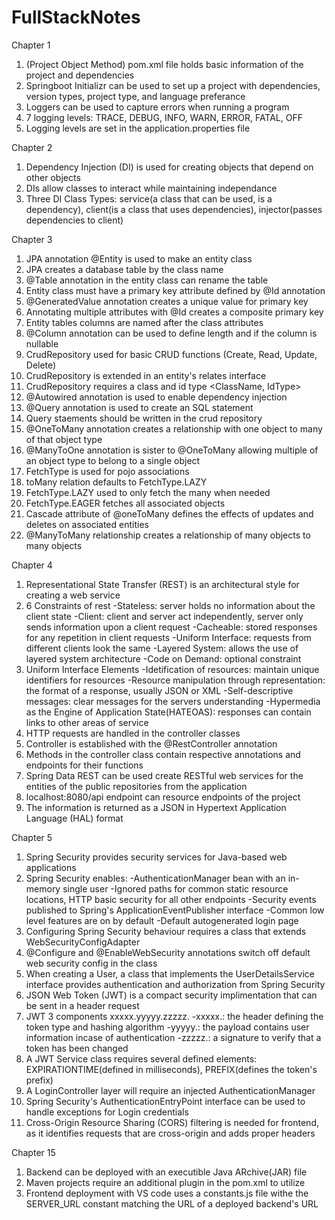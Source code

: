 # FullStackNotes
Chapter 1
1) (Project Object Method) pom.xml file holds basic information of the project and dependencies
2) Springboot Initializr can be used to set up a project with dependencies, version types, project type, and language preferance
3) Loggers can be used to capture errors when running a program
4) 7 logging levels: TRACE, DEBUG, INFO, WARN, ERROR, FATAL, OFF
5) Logging levels are set in the application.properties file

Chapter 2
1) Dependency Injection (DI) is used for creating objects that depend on other objects
2) DIs allow classes to interact while maintaining independance
3) Three DI Class Types: service(a class that can be used, is a dependency), client(is a class that uses dependencies), injector(passes dependencies to client)

Chapter 3
1) JPA annotation @Entity is used to make an entity class
2) JPA creates a database table by the class name
3) @Table annotation in the entity class can rename the table
4) Entity class must have a primary key attribute defined by @Id annotation
5) @GeneratedValue annotation creates a unique value for primary key
6) Annotating multiple attributes with @Id creates a composite primary key
7) Entity tables columns are named after the class attributes
8) @Column annotation can be used to define length and if the column is nullable
9) CrudRepository used for basic CRUD functions (Create, Read, Update, Delete)
10) CrudRepository is extended in an entity's relates interface
11) CrudRepository requires a class and id type <ClassName, IdType>
12) @Autowired annotation is used to enable dependency injection
13) @Query annotation is used to create an SQL statement
14) Query staements should be written in the crud repository
15) @OneToMany annotation creates a relationship with one object to many of that object type
16) @ManyToOne annotation is sister to @OneToMany allowing multiple of an object type to belong to a single object
17) FetchType is used for pojo associations
18) toMany relation defaults to FetchType.LAZY
19) FetchType.LAZY used to only fetch the many when needed
20) FetchType.EAGER fetches all associated objects
21) Cascade attribute of @oneToMany defines the effects of updates and deletes on associated entities
22) @ManyToMany relationship creates a relationship of many objects to many objects

Chapter 4
1) Representational State Transfer (REST) is an architectural style for creating a web service
2) 6 Constraints of rest
  -Stateless: server holds no information about the client state
  -Client: client and server act independently, server only sends information upon a client request
  -Cacheable: stored responses for any repetition in client requests
  -Uniform Interface: requests from different clients look the same
  -Layered System: allows the use of layered system architecture
  -Code on Demand: optional constraint
3) Uniform Interface Elements
  -Idetification of resources: maintain unique identifiers for resources
  -Resource manipulation through representation: the format of a response, usually JSON or XML
  -Self-descriptive messages: clear messages for the servers understanding
  -Hypermedia as the Engine of Application State(HATEOAS): responses can contain links to other areas of service
4) HTTP requests are handled in the controller classes
5) Controller is established with the @RestController annotation
6) Methods in the controller class contain respective annotations and endpoints for their functions
7) Spring Data REST can be used create RESTful web services for the entities of the public repositories from the application
8) localhost:8080/api endpoint can resource endpoints of the project
9) The information is returned as a JSON in Hypertext Application Language (HAL) format

Chapter 5
1) Spring Security provides security services for Java-based web applications
2) Spring Security enables: 
  -AuthenticationManager bean with an in-memory single user
  -Ignored paths for common static resource locations, HTTP basic security for all other endpoints
  -Security events published to Spring's ApplicationEventPublisher interface
  -Common low level features are on by default
  -Default autogenerated login page
3) Configuring Spring Security behaviour requires a class that extends WebSecurityConfigAdapter
4) @Configure and @EnableWebSecurity annotations switch off default web security config in the class
5) When creating a User, a class that implements the UserDetailsService interface provides authentication and authorization from Spring Security
6) JSON Web Token (JWT) is a compact security implimentation that can be sent in a header request
7) JWT 3 components xxxxx.yyyyy.zzzzz.
  -xxxxx.: the header defining the token type and hashing algorithm
  -yyyyy.: the payload contains user information incase of authentication
  -zzzzz.: a signature to verify that a token has been changed
8) A JWT Service class requires several defined elements: EXPIRATIONTIME(defined in milliseconds), PREFIX(defines the token's prefix)
9) A LoginController layer will require an injected AuthenticationManager
10) Spring Security's AuthenticationEntryPoint interface can be used to handle exceptions for Login credentials
11) Cross-Origin Resource Sharing (CORS) filtering is needed for frontend, as it identifies requests that are cross-origin and adds proper headers

Chapter 15
1) Backend can be deployed with an executible Java ARchive(JAR) file
2) Maven projects require an additional plugin in the pom.xml to utilize
3) Frontend deployment with VS code uses a constants.js file withe the SERVER_URL constant matching the URL of a deployed backend's URL
